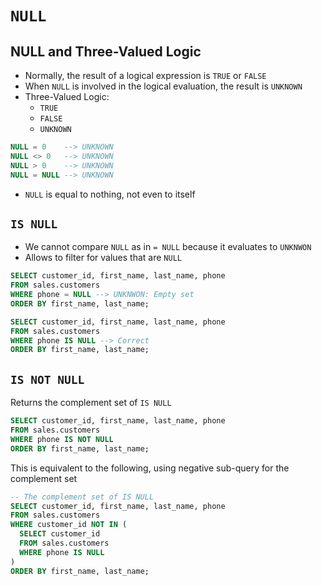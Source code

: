 # `NULL`

## NULL and Three-Valued Logic

- Normally, the result of a logical expression is `TRUE` or `FALSE`
- When `NULL` is involved in the logical evaluation, the result is `UNKNOWN`
- Three-Valued Logic:
  - `TRUE`
  - `FALSE`
  - `UNKNOWN`

```sql
NULL = 0    --> UNKNOWN
NULL <> 0   --> UNKNOWN
NULL > 0    --> UNKNOWN
NULL = NULL --> UNKNOWN
```

- `NULL` is equal to nothing, not even to itself

## `IS NULL`

- We cannot compare `NULL` as in `= NULL` because it evaluates to `UNKNWON`
- Allows to filter for values that are `NULL`

```sql
SELECT customer_id, first_name, last_name, phone
FROM sales.customers
WHERE phone = NULL --> UNKNWON: Empty set
ORDER BY first_name, last_name;
```

```sql
SELECT customer_id, first_name, last_name, phone
FROM sales.customers
WHERE phone IS NULL --> Correct
ORDER BY first_name, last_name;
```

## `IS NOT NULL`

Returns the complement set of `IS NULL`

```sql
SELECT customer_id, first_name, last_name, phone
FROM sales.customers
WHERE phone IS NOT NULL
ORDER BY first_name, last_name;
```

This is equivalent to the following, using negative sub-query for the complement set

```sql
-- The complement set of IS NULL
SELECT customer_id, first_name, last_name, phone
FROM sales.customers
WHERE customer_id NOT IN (
  SELECT customer_id
  FROM sales.customers
  WHERE phone IS NULL
)
ORDER BY first_name, last_name;
```
